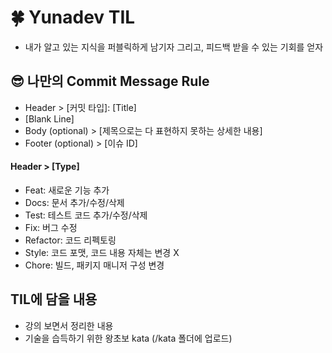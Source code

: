# 🍀 Yunadev TIL

- 내가 알고 있는 지식을 퍼블릭하게 남기자 그리고, 피드백 받을 수 있는 기회를 얻자

## 😎 나만의 Commit Message Rule

- Header > [커밋 타입]: [Title]
- [Blank Line]
- Body (optional) > [제목으로는 다 표현하지 못하는 상세한 내용]
- Footer (optional) > [이슈 ID]

#### Header > [Type]

- Feat: 새로운 기능 추가
- Docs: 문서 추가/수정/삭제
- Test: 테스트 코드 추가/수정/삭제
- Fix: 버그 수정
- Refactor: 코드 리펙토링
- Style: 코드 포맷, 코드 내용 자체는 변경 X
- Chore: 빌드, 패키지 매니저 구성 변경

## TIL에 담을 내용

- 강의 보면서 정리한 내용
- 기술을 습득하기 위한 왕초보 kata (/kata 폴더에 업로드)

